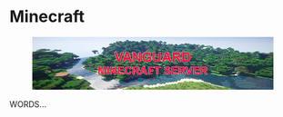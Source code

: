 # Minecraft

<figure><img src="../.gitbook/assets/mc_banner (1).png" alt="test"><figcaption></figcaption></figure>

WORDS...
